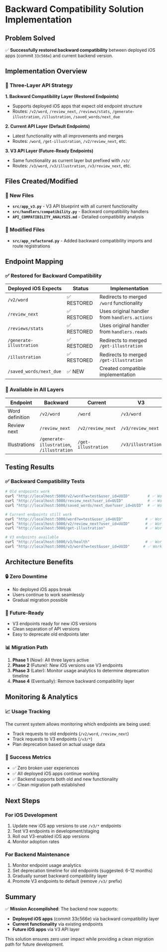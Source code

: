 # Backward Compatibility Solution Implementation

## Problem Solved
✅ **Successfully restored backward compatibility** between deployed iOS apps (commit `33c566e`) and current backend version.

## Implementation Overview

### 🔄 Three-Layer API Strategy

**1. Backward Compatibility Layer (Restored Endpoints)**
- Supports deployed iOS apps that expect old endpoint structure
- Routes: `/v2/word`, `/review_next`, `/reviews/stats`, `/generate-illustration`, `/illustration`, `/saved_words/next_due`

**2. Current API Layer (Default Endpoints)**
- Latest functionality with all improvements and merges
- Routes: `/word`, `/get-illustration`, `/v2/review_next`, etc.

**3. V3 API Layer (Future-Ready Endpoints)**
- Same functionality as current layer but prefixed with `/v3/`
- Routes: `/v3/word`, `/v3/illustration`, `/v3/review_next`, etc.

## Files Created/Modified

### 📁 New Files
- **`src/app_v3.py`** - V3 API blueprint with all current functionality
- **`src/handlers/compatibility.py`** - Backward compatibility handlers
- **`API_COMPATIBILITY_ANALYSIS.md`** - Detailed compatibility analysis

### 📝 Modified Files
- **`src/app_refactored.py`** - Added backward compatibility imports and route registrations

## Endpoint Mapping

### ✅ Restored for Backward Compatibility
| Deployed iOS Expects | Status | Implementation |
|---------------------|--------|----------------|
| `/v2/word` | ✅ RESTORED | Redirects to merged `/word` functionality |
| `/review_next` | ✅ RESTORED | Uses original handler from `handlers.actions` |
| `/reviews/stats` | ✅ RESTORED | Uses original handler from `handlers.reads` |
| `/generate-illustration` | ✅ RESTORED | Redirects to merged `/get-illustration` |
| `/illustration` | ✅ RESTORED | Redirects to merged `/get-illustration` |
| `/saved_words/next_due` | ✅ NEW | Created compatible implementation |

### 🔄 Available in All Layers
| Endpoint | Backward | Current | V3 |
|----------|----------|---------|-----|
| Word definition | `/v2/word` | `/word` | `/v3/word` |
| Review next | `/review_next` | `/v2/review_next` | `/v3/review_next` |
| Illustrations | `/generate-illustration`, `/illustration` | `/get-illustration` | `/v3/illustration` |

## Testing Results

### ✅ Backward Compatibility Tests
```bash
# Old endpoints work
curl "http://localhost:5000/v2/word?w=test&user_id=UUID"        # ✅ Works
curl "http://localhost:5000/review_next?user_id=UUID"           # ✅ Works
curl "http://localhost:5000/saved_words/next_due?user_id=UUID"  # ✅ Works

# Current endpoints still work
curl "http://localhost:5000/word?w=test&user_id=UUID"          # ✅ Works
curl "http://localhost:5000/v2/review_next?user_id=UUID"       # ✅ Works
curl "http://localhost:5000/get-illustration"                  # ✅ Works

# V3 endpoints available
curl "http://localhost:5000/v3/health"                         # ✅ Works
curl "http://localhost:5000/v3/word?w=test&user_id=UUID"      # ✅ Works
```

## Architecture Benefits

### 🔒 Zero Downtime
- No deployed iOS apps break
- Users continue to work seamlessly
- Gradual migration possible

### 🚀 Future-Ready
- V3 endpoints ready for new iOS versions
- Clean separation of API versions
- Easy to deprecate old endpoints later

### 📊 Migration Path
1. **Phase 1** (Now): All three layers active
2. **Phase 2** (Future): New iOS versions use V3 endpoints
3. **Phase 3** (Later): Monitor usage analytics to determine deprecation timeline
4. **Phase 4** (Eventually): Remove backward compatibility layer

## Monitoring & Analytics

### 📈 Usage Tracking
The current system allows monitoring which endpoints are being used:
- Track requests to old endpoints (`/v2/word`, `/review_next`)
- Track requests to V3 endpoints (`/v3/*`)
- Plan deprecation based on actual usage data

### 🎯 Success Metrics
- ✅ Zero broken user experiences
- ✅ All deployed iOS apps continue working
- ✅ Backend supports both old and new functionality
- ✅ Clean migration path established

## Next Steps

### For iOS Development
1. Update new iOS app versions to use `/v3/*` endpoints
2. Test V3 endpoints in development/staging
3. Roll out V3-enabled iOS app versions
4. Monitor adoption rates

### For Backend Maintenance
1. Monitor endpoint usage analytics
2. Set deprecation timeline for old endpoints (suggested: 6-12 months)
3. Gradually sunset backward compatibility layer
4. Promote V3 endpoints to default (remove `/v3/` prefix)

## Summary

✅ **Mission Accomplished**: The backend now supports:
- **Deployed iOS apps** (commit 33c566e) via backward compatibility layer
- **Current functionality** via existing endpoints
- **Future iOS apps** via V3 API layer

This solution ensures zero user impact while providing a clean migration path for future development.
